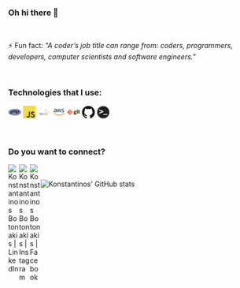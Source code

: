 ### Oh hi there 👋
&nbsp;

 ⚡ Fun fact: *"A coder’s job title can range from: coders, programmers, developers, computer scientists and software engineers."*

&nbsp;
&nbsp;
&nbsp;
### Technologies that I use:

<p>
    <code><img alt="PHP" width="26px" src="https://raw.githubusercontent.com/github/explore/master/topics/php/php.png" /></code>
    <code><img alt="JavaScript" width="26px" src="https://raw.githubusercontent.com/github/explore/80688e429a7d4ef2fca1e82350fe8e3517d3494d/topics/javascript/javascript.png" /></code>
    <code><img alt="MySQL" width="26px" src="https://raw.githubusercontent.com/github/explore/80688e429a7d4ef2fca1e82350fe8e3517d3494d/topics/mysql/mysql.png" /></code>
    <code><img alt="AWS" width="26px" src="https://raw.githubusercontent.com/github/explore/master/topics/aws/aws.png" /></code>
    <code><img alt="Git" width="26px" src="https://raw.githubusercontent.com/github/explore/80688e429a7d4ef2fca1e82350fe8e3517d3494d/topics/git/git.png" /></code>
    <code><img alt="GitHub" width="26px" src="https://raw.githubusercontent.com/github/explore/78df643247d429f6cc873026c0622819ad797942/topics/github/github.png" /></code>
    <code><img alt="Terminal" width="26px" src="https://raw.githubusercontent.com/github/explore/80688e429a7d4ef2fca1e82350fe8e3517d3494d/topics/terminal/terminal.png" /></code>
</p>
&nbsp;
&nbsp;
&nbsp;

### Do you want to connect?
<p>
<a href="https://www.linkedin.com/in/konstantinosbotonakis/" target="_blank"><img align="left" alt="Konstantinos Botonakis | LinkedIn" width="22px" src="https://cdn.jsdelivr.net/npm/simple-icons@v3/icons/linkedin.svg" /></a>
<a href="https://www.instagram.com/konstantinosbot/" target="_blank"><img align="left" alt="Konstantinos Botonakis | Instagram" width="22px" src="https://cdn.jsdelivr.net/npm/simple-icons@v3/icons/instagram.svg" /></a> 
<a href="https://www.facebook.com/konstantinos.botonakis/" target="_blank"><img align="left" alt="Konstantinos Botonakis | Facebook" width="22px" src="https://cdn.jsdelivr.net/npm/simple-icons@v3/icons/facebook.svg" /></a>
</p>
&nbsp;
&nbsp;
&nbsp;

![Konstantinos' GitHub stats](https://github-readme-stats.vercel.app/api?username=konstantinosbotonakis&count_private=true&show_icons=true)
